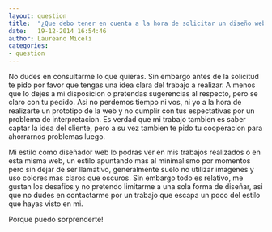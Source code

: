 ```yaml
---
layout: question
title:  "¿Que debo tener en cuenta a la hora de solicitar un diseño web?"
date:   19-12-2014 16:54:46
author: Laureano Miceli
categories:
- question
---
```


No dudes en consultarme lo que quieras. Sin embargo antes de la solicitud te pido por favor que tengas una idea clara del trabajo a realizar. A menos que lo dejes a mi disposicion o pretendas sugerencias al respecto, pero se claro con tu pedido. Asi no perdemos tiempo ni vos, ni yo a la hora de realizarte un prototipo de la web y no cumplir con tus espectativas por un problema de interpretacion. <!--more--> Es verdad que mi trabajo tambien es saber captar la idea del cliente, pero a su vez tambien te pido tu cooperacion para ahorrarnos problemas luego.

Mi estilo como diseñador web lo podras ver en mis trabajos realizados o en esta misma web, un estilo apuntando mas al minimalismo por momentos pero sin dejar de ser llamativo, generalmente suelo no utilizar imagenes y uso colores mas claros que oscuros. Sin embargo todo es relativo, me gustan los desafios y no pretendo limitarme a una sola forma de diseñar, asi que no dudes en contactarme por un trabajo que escapa un poco del estilo que hayas visto en mi.

Porque puedo sorprenderte!